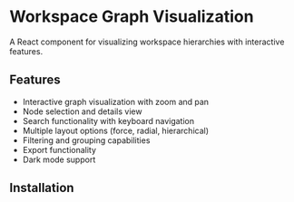 # Workspace Graph Visualization

A React component for visualizing workspace hierarchies with interactive features.

## Features

- Interactive graph visualization with zoom and pan
- Node selection and details view
- Search functionality with keyboard navigation
- Multiple layout options (force, radial, hierarchical)
- Filtering and grouping capabilities
- Export functionality
- Dark mode support

## Installation